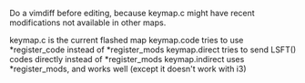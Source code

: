 Do a vimdiff before editing, because keymap.c might have recent modifications not available in other maps.

keymap.c is the current flashed map
keymap.code tries to use *register_code instead of *register_mods
keymap.direct tries to send LSFT() codes directly instead of *register_mods
keymap.indirect uses *register_mods, and works well (except it doesn't work with i3)
